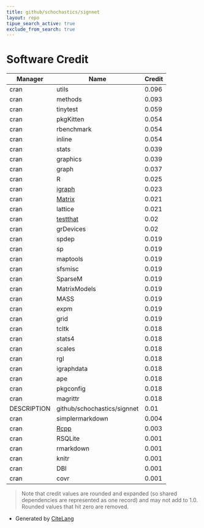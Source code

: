 ```yaml
---
title: github/schochastics/signnet
layout: repo
tipue_search_active: true
exclude_from_search: true
---
```

# Software Credit

|Manager|Name|Credit|
|-------|----|------|
|cran|utils|0.096|
|cran|methods|0.093|
|cran|tinytest|0.059|
|cran|pkgKitten|0.054|
|cran|rbenchmark|0.054|
|cran|inline|0.054|
|cran|stats|0.039|
|cran|graphics|0.039|
|cran|graph|0.037|
|cran|R|0.025|
|cran|[igraph](https://igraph.org)|0.023|
|cran|[Matrix](http://Matrix.R-forge.R-project.org/)|0.021|
|cran|lattice|0.021|
|cran|[testthat](https://testthat.r-lib.org)|0.02|
|cran|grDevices|0.02|
|cran|spdep|0.019|
|cran|sp|0.019|
|cran|maptools|0.019|
|cran|sfsmisc|0.019|
|cran|SparseM|0.019|
|cran|MatrixModels|0.019|
|cran|MASS|0.019|
|cran|expm|0.019|
|cran|grid|0.019|
|cran|tcltk|0.018|
|cran|stats4|0.018|
|cran|scales|0.018|
|cran|rgl|0.018|
|cran|igraphdata|0.018|
|cran|ape|0.018|
|cran|pkgconfig|0.018|
|cran|magrittr|0.018|
|DESCRIPTION|github/schochastics/signnet|0.01|
|cran|simplermarkdown|0.004|
|cran|[Rcpp](http://www.rcpp.org)|0.003|
|cran|RSQLite|0.001|
|cran|rmarkdown|0.001|
|cran|knitr|0.001|
|cran|DBI|0.001|
|cran|covr|0.001|


> Note that credit values are rounded and expanded (so shared dependencies are represented as one record) and may not add to 1.0. Rounded values that hit zero are removed.


- Generated by [CiteLang](https://github.com/vsoch/citelang)
